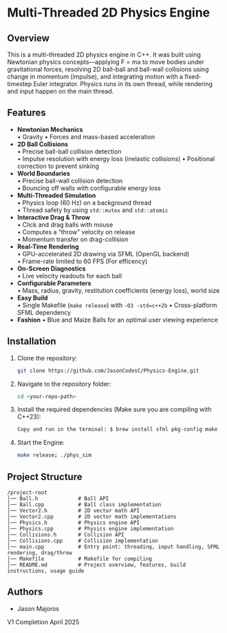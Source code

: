 # Multi-Threaded 2D Physics Engine

## Overview
This is a multi-threaded 2D physics engine in C++. It was built using Newtonian physics concepts—applying F = ma to move bodies under gravitational forces, resolving 2D ball-ball and ball-wall collisions using change in momentum (impulse), and integrating motion with a fixed‐timestep Euler integrator. Physics runs in its own thread, while rendering and input happen on the main thread.

## Features
- **Newtonian Mechanics**  
  • Gravity
  • Forces and mass-based acceleration  
- **2D Ball Collisions**  
  • Precise ball-ball collision detection  
  • Impulse resolution with energy loss (inelastic collisions)
  • Positional correction to prevent sinking  
- **World Boundaries**  
  • Precise ball-wall collision detection  
  • Bouncing off walls with configurable energy loss
- **Multi-Threaded Simulation**  
  • Physics loop (60 Hz) on a background thread  
  • Thread safety by using `std::mutex` and `std::atomic`  
- **Interactive Drag & Throw**  
  • Click and drag balls with mouse  
  • Computes a “throw” velocity on release  
  • Momentum transfer on drag-collision  
- **Real-Time Rendering**  
  • GPU-accelerated 2D drawing via SFML (OpenGL backend)  
  • Frame-rate limited to 60 FPS (For efficency)
- **On-Screen Diagnostics**  
  • Live velocity readouts for each ball  
- **Configurable Parameters**  
  • Mass, radius, gravity, restitution coefficients (energy loss), world size  
- **Easy Build**  
  • Single Makefile (`make release`) with `-O3 -std=c++2b`
  • Cross-platform SFML dependency
- **Fashion**
  • Blue and Maize Balls for an optimal user viewing experience


## Installation

1. Clone the repository:
   ```sh
   git clone https://github.com/JasonCodesC/Physics-Engine.git
   ```

2. Navigate to the repository folder:
   ```sh
   cd <your-repo-path>
   ```

3. Install the required dependencies (Make sure you are compiling with C++23):
   ```sh
   Copy and run in the terminal: $ brew install sfml pkg-config make 
   ```

5. Start the Engine:
   ```sh
   make release; ./phys_sim
   ```

## Project Structure
```
/project-root
│── Ball.h             # Ball API
│── Ball.cpp           # Ball class implementation
│── Vector2.h          # 2D vector math API
│── Vector2.cpp        # 2D vector math implementations 
│── Physics.h          # Physics engine API
│── Physics.cpp        # Physics engine implementation
│── Collisions.h       # Collision API
│── Collisions.cpp     # Collision implementation
│── main.cpp           # Entry point: threading, input handling, SFML rendering, drag/throw
│── Makefile           # Makefile for compiling
│── README.md          # Project overview, features, build instructions, usage guide

```

## Authors
- Jason Majoros

V1 Completion April 2025